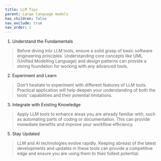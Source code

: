 ```yaml
---
title: LLM Tips
parent: Large language models
has_children: false
nav_exclude: true
nav_order: 1
---
```


1. Understand the Fundamentals

> Before diving into LLM tools, ensure a solid grasp of basic software engineering principles. 
> Understanding core concepts like UML (Unified Modelling Language) and design patterns can provide a 
> strong foundation for working with any advanced tools.

2. Experiment and Learn

> Don't hesitate to experiment with different features of LLM tools. Practical application will help 
> deepen your understanding of both the tools' capabilities and their potential limitations.

3. Integrate with Existing Knowledge

> Apply LLM tools to enhance areas you are already familiar with, such as automating parts of coding 
> or documentation. This can provide immediate benefits and improve your workflow efficiency.

5. Stay Updated

> LLM and AI technologies evolve rapidly. Keeping abreast of the latest developments and updates in 
> these tools can provide a competitive edge and ensure you are using them to their fullest potential.
